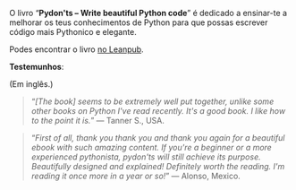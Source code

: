 O livro “**Pydon'ts – Write beautiful Python code**” é dedicado
a ensinar-te a melhorar os teus conhecimentos de Python para que
possas escrever código mais Pythonico e elegante.

Podes encontrar o livro [no Leanpub][leanpub-pydonts].

**Testemunhos**:

(Em inglês.)

 > “*[The book] seems to be extremely well put together, unlike some other books on Python I've read recently. It's a good book. I like how to the point it is.*” ― Tanner S., USA.

<!---->

 > “*First of all, thank you thank you and thank you again for a beautiful ebook with such amazing content. If you're a beginner or a more experienced pythonista, pydon'ts will still achieve its purpose. Beautifully designed and explained! Definitely worth the reading. I'm reading it once more in a year or so!*” ― Alonso, Mexico.

[leanpub-pydonts]: https://leanpub.com/pydonts
